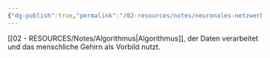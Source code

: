 ```yaml
---
{"dg-publish":true,"permalink":"/02-resources/notes/neuronales-netzwerk/","tags":["GFN/prüfungsrelevant/AP1/vorbereitung","informatik/AI"],"noteIcon":"","updated":"2025-09-10T16:27:55.509+02:00"}
---
```


[[02 - RESOURCES/Notes/Algorithmus\|Algorithmus]], der Daten verarbeitet und das menschliche Gehirn als Vorbild nutzt.